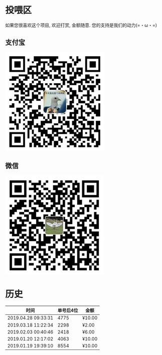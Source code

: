 # 投喂区
如果您很喜欢这个项目, 欢迎打赏, 金额随意. 您的支持是我们的动力(=・ω・=)

## 支付宝
![支付宝](images/compressed/alipay.jpg)
## 微信
![微信](images/compressed/wechat.jpg)

# 历史
| 时间                | 单号后4位 | 金额   |
| ------------------- | --------- | ------ |
| 2019.04.28 09:33:31 | 4775      | ¥10.00 |
| 2019.03.18 11:22:34 | 2298      | ¥2.00  |
| 2019.02.03 00:40:46 | 2418      | ¥6.00  |
| 2019.01.20 12:17:02 | 4063      | ¥10.00 |
| 2019.01.19 19:39:10 | 8554      | ¥10.00 |